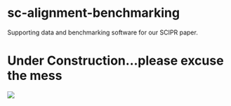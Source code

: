 # sc-alignment-benchmarking
Supporting data and benchmarking software for our SCIPR paper.
# Under Construction...please excuse the mess

![](https://media.giphy.com/media/fVeAI9dyD5ssIFyOyM/200.gif) 

